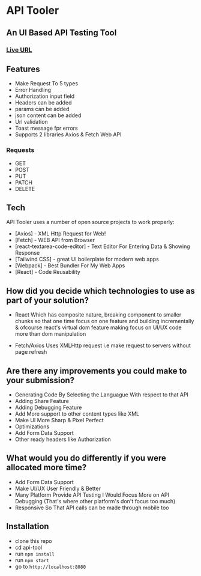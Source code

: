 # API Tooler

## An UI Based API Testing Tool

### [Live URL](https://api-tooler.vercel.app/)

## Features

- Make Request To 5 types
- Error Handling
- Authorization input field
- Headers can be added
- params can be added
- json content can be added
- Url validation
- Toast message fpr errors
- Supports 2 libraries Axios & Fetch Web API

### Requests

- GET
- POST
- PUT
- PATCH
- DELETE

## Tech

API Tooler uses a number of open source projects to work properly:

- [Axios] - XML Http Request for Web!
- [Fetch] - WEB API from Browser
- [react-textarea-code-editor] - Text Editor For Entering Data & Showing Response
- [Tailwind CSS] - great UI boilerplate for modern web apps
- [Webpack] - Best Bundler For My Web Apps
- [React] - Code Reusability

## How did you decide which technologies to use as part of your solution?

- React Which has composite nature, breaking component to smaller chunks so that one time focus on one feature and building incrementally & ofcourse react's virtual dom feature making focus on UI/UX code more than dom manipulation

- Fetch/Axios Uses XMLHttp request i.e make request to servers without page refresh

## Are there any improvements you could make to your submission?

- Generating Code By Selecting the Languague With respect to that API
- Adding Share Feature
- Adding Debugging Feature
- Add More support to other content types like XML
- Make UI More Sharp & Pixel Perfect
- Optimizations
- Add Form Data Support
- Other ready headers like Authorization

## What would you do differently if you were allocated more time?

- Add Form Data Support
- Make UI/UX User Friendly & Better
- Many Platform Provide API Testing I Would Focus More on API Debugging (That's where other platform's don't focus too much)
- Responsive So That API calls can be made through mobile too

## Installation

- clone this repo
- cd api-tool
- run `npm install`
- run `npm start`
- go to `http://localhost:8080`
